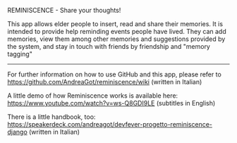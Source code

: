 REMINISCENCE - Share your thoughts!

This app allows elder people to insert, read and share their memories. 
It is intended to provide help reminding events people have lived.
They can add memories, view them among other memories and suggestions provided by the system, and stay in touch with friends by friendship and "memory tagging"

---

For further information on how to use GitHub and this app, please refer to https://github.com/AndreaGot/reminiscence/wiki (written in Italian)

A little demo of how Reminiscence works is available here: https://www.youtube.com/watch?v=ws-Q8GDI9LE (subtitles in English)

There is a little handbook, too: https://speakerdeck.com/andreagot/devfever-progetto-reminiscence-django (written in Italian)
